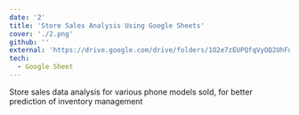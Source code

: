```yaml
---
date: '2'
title: 'Store Sales Analysis Using Google Sheets'
cover: './2.png'
github: ''
external: 'https://drive.google.com/drive/folders/1O2e7zEUPQfqVyOQ2UhFnPge4Qs5FjTNr?usp=drive_link'
tech:
  - Google Sheet
---
```


Store sales data analysis for various phone models sold, for better prediction of inventory management

